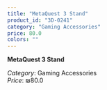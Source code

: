 ```yaml
---
title: "MetaQuest 3 Stand"
product_id: "3D-0241"
category: "Gaming Accessories"
price: 80.0
colors: ""
---
```


**MetaQuest 3 Stand**

*Category*: Gaming Accessories  
*Price*: ₪80.0

